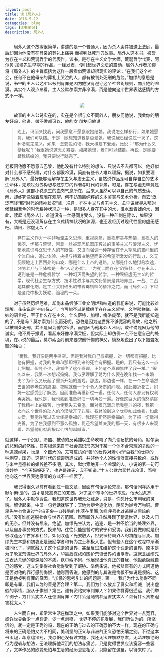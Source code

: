 ```yaml
---
layout: post
title: 读《局外人》
date: 2016-5-12
categories: blog
tags: [读书笔记]
description: 局外人
---
```


&emsp;&emsp;局外人这个故事很简单，讲述的是一个普通人，因为杀人案件被送上法庭，最后却因为他没有在母亲的葬礼上痛哭
而被判处死刑的故事。局外人这本书，被誉为存在主义和荒诞哲学的代表作。该书，是存在主义文学大师，荒诞哲学代表，阿尔贝·加缪先生早期的作品。一经发表，便引起世界文坛的震动。局外人作者加缪将《局外人》的主旨概括为这样一段看似荒谬却很现实的评论：“在我们这个社会，任何不在他母亲的葬礼上哭泣的人，都有被判处死刑的危险。”加缪的意思是说，书中的主人公之所以被判有罪是因为他没有遵守这个社会的规则，而非他的冷漠。其实个人观点来看，主人公默尔索并非冷漠，而是他向这个世界表达感情的方式不一样。					

<center><img src="http://file.juzimi.com/category_pictures/201402/juwairenjingdianyulu23150.jpg"></center>


&emsp;&emsp;故事的主人公说实在的，实在是个很与众不同的人，朋友问他说，我做你的朋友好吗，他说，做不做都可以，他的女
朋友问他说  

>晚上，玛丽来找我，问我愿意不愿意跟她结婚。我说怎么样都行，如果她愿意，我们可以结。于是，她想知道我是否爱她。我说我已经说过一次了，这种话毫无意义，如果一定要说的话，我大概是不爱她。她说：“那为什么又娶我呢？”我跟她说这无关紧要，如果她想，我们可以结婚。再说，是她要跟我结婚的，我只要说行就完了。

老板问他愿不愿意去巴黎，他也没有什么特别的想法，只说去不去都可以，他好似对什么都不感兴趣，对什么都很冷漠，简直有些令人难以理解，据说，如果要理解“局外人”，最好能够理解存在主义与虚无主义，虽然说作品是可自存自立的艺术生命体，无须过分去构想与还原它的作者与时代的背景，可是，存在与虚无毕竟是《局外人》这部小说原生的血肉气息所在，后来人虽然可以以自己的气质去读、解，却终究像隔着玻璃在观望，何不妨暂离纯粹的文本鉴赏与艺术分析，而去“泛泛而谈”那“时代的精神状况”呢，况且，存在主义与虚无主义，毋宁说就是从那时候延绵至今的时代精神状况之一种，是很多人身在其中的水，温水煮青蛙的水，因此，读起《局外人》，难道没有一丝感同身受么，没有一种芒刺在背么，如果没有，大概是还没理解存在主义式精神状况的渊源，也还没经历过现代性里的虚无感吧。请问，你虚无么？

>存在主义作为一种非唯理主义思潮，重视感觉，重视审美与热情，重视人的苦闷、忧郁与荒诞，带着一丝被现代机器压榨过的审美主义与浪漫主义，忧郁地意识与沉思于人的有限性，又进而强调一种存留在令人窒息的空间里的个体自由，通过体验、抉择与持着由绝望而来的希望所激发的行动力，义无反顾地走上西西弗的山坡，哪是什么上帝的通路，又哪是什么地狱的坎途，分明上升与下降都是一条“人之必死”、 “为死亡而存在”的独径。存在主义，说到底是一种危机哲学，一种幻灭而失望的哲学，一种积极虚无主义的哲学，现代社会生存方式、技术性秩序与其文化情景是其培养皿，一战、二战是其催化剂，是工业文明结出的带着霉锈味的精神之花，而《局外人》不过是这花中极为妖艳、诡秘的一朵。

&emsp;&emsp;对于虽然历经厄难，却尚未品尝够工业文明烂熟味道的我们来说，可能比较难理解，往往说是“神向往之”，也可能不过是缠绵于存在主义哲学、文学那缭绕、美妙的语言吧，至于什么存在主义，什么萨特，加缪，梅洛庞蒂，就不是我所能知道的了,
不是吗？莫尔索为什么而死呢，恐怕是因为这世界不够宽容的缘故，他之所以被判处死刑，并不是因为他的冷漠，而是因为他与众人不同，或许说是因为他的诚实，他不屑于撒谎，看起来好像冷漠呆板，但实际上却仿佛一点不在意自己的处境，在小说的最后，莫尔索面对前来要求他忏悔的神父，愤怒地说出了以下振聋发聩的独白： 

> “而我，我好像是两手空空。但是我对我自己有把握，对一切都有把握，比他有把握，对我的生命和那即将到来的死亡有把握。是的，我只有这么一点儿把握。但是至少，我抓住了这个真理，正如这个真理抓住了我一样。” 
“很久以来，我第一次想起妈妈。我似乎理解了她为什么要在晚年找一个未婚夫？为什么又玩起了重新开始的游戏。那边，那边也一样，在一个生命凄然去世的养老院的周围，夜晚就像一个个令人感伤的间隙。如此接近死亡，妈妈一定感受到了解脱，因而准备再重新过一遍。任何人，任何人都没有权利再哭她。我也是，我也感到准备好把一切再过一遍。好像这巨大的愤怒清除了我精神上的痛苦，也使我失去希望。面对着充满启示和星斗的夜，我第一次向这个世界的动人的冷漠敞开了心扉。我体验到这个世界如此像我，如此友爱，我觉得我过去曾经是幸福的，我现在仍然是幸福的。为了把一切做得完善，为了使我感到不那么孤独，我还希望处决我的那一天，有很多人来观看，希望他们对我报以仇恨的叫喊声。” 


就这样，一个沉默、冷酷、被动的反英雄以生命吹响了向荒谬反抗的号角。默尔索的悲剧的必然性，其实根源来自于社会意识形态对于某一个体不合常理的举动的一种道德绑架，也是一个巨大的，无可反抗的“善”的世界对渺小的“自我”的世界的一种剥夺，压迫。这是时代的荒谬所造成的，并非他个人的性情所直接导致的，或许与米兰昆德拉的媚俗差不多吧。其次，默尔索绝非一个冷漠的人。小说的第一句可谓妙绝：“今天妈妈死了，也许是昨天，我不知道。”主人公默尔索并非冷漠，而是他向这个世界表达感情的方式不一样罢了。

&emsp;&emsp;我记得很久以前有看到过一篇文章，里面有句话评论梵高，那句话同样适用于默尔索:是的，这才是梵高真正的死因，对于这个寒冷的世界来说，他太过炙热了。局外人中默尔索说，我知道这世界我无处藏身，只是，你凭什么审判我的灵魂。解读起来，中国一句老话就够了：天地为炉兮造化功，阴阳为炭兮万物铜。曹禺先生也曾说过“宇宙正象一口残酷的井,落在里面,怎样呼号也难逃脱这黑暗的坑。”没有谁能逃脱社会与世界的范围。然而局外人虽然展现了荒诞世界，以及人们的无奈。但并没有颓废，绝望。加缪先生认为，逃避，是一种不恰当的处理外界，以及自身事务的方式。换来的，往往只能是暂时的安宁和妥协。我们要做的就是积极改造这个世界和社会。如何改造？先要融入，但要保持局外人的清醒与自我。加缪先生本意和初衷还是鼓励学者和有为之士积极入世。但有些人在这个过程中渐渐被同化了，彻底融入了这个荒诞的世界，甚至反过来维护这个荒诞的世界。原本是为了改变荒诞世界的局外人，却最后变成的围护荒诞世界的当事者。这就是加缪先生表达荒诞的更深层的本质。默尔索不同，他展现出他真正的自我，他拒绝隐藏自己的感受，这立刻使得社会觉得受到了威胁。举例来说，他被以惯有的方式问道他是否对他的罪行感到悔恨，他则回答说，他感到的与其说是悔恨不如说是烦恼。这正是他被判有罪的原因。“加缪的思考引出的问题是：第一，我们为什么觉得不同即是有罪，我们认为的善是否合理？第二，我们为什么放弃了真实和坦诚，说出虚假的事情，服从于体制？第三，谁有资格来审判罪人？如果你觉得很遥远，我们举个例子，为什么犹太人在德国有罪？为什么追随纳粹迫害犹太人？谁有什么资格迫害犹太人？


&emsp;&emsp;人生而自由，却常常生活在枷琐之中，如果我们能够对这个世界对一点宽容，或许世界会少一点荒诞，少一点滑稽，
世界不停的在发展，我们所认为的，所坚信的，就一定是正确的吗，现在的正确与过去的正确恐怕不大一样，现在的正确与将来的正确恐怕又大不相同，美利坚的正义与非洲的正义恐怕天壤之别。不过这本书虽短，却意蕴深刻，我恐怕还没有读太懂，我还无法理解默尔索，无法理解他的行为逻辑与想法，无法理解他深沉的想法与痛苦，只是觉得世界应该宽容一些罢了，文学作品的欣赏恐怕与生活的经历息息相关，只能留在这里，以待来时了。









		













